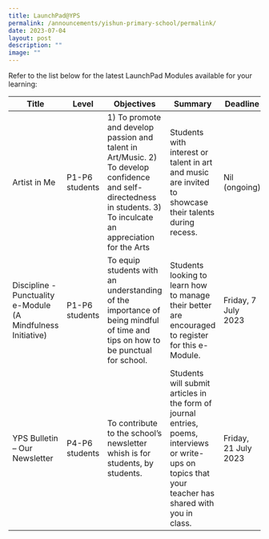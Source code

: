 ```yaml
---
title: LaunchPad@YPS
permalink: /announcements/yishun-primary-school/permalink/
date: 2023-07-04
layout: post
description: ""
image: ""
---
```

Refer to the list below for the latest LaunchPad Modules available for your learning:



| Title | Level | Objectives | Summary | Deadline 
| -------- | -------- | -------- | -------- |-------- |
| Artist in Me | P1-P6 students | 1) To promote and develop passion and talent in Art/Music. 2) To develop confidence and self-directedness in students. 3) To inculcate an appreciation for the Arts | Students with interest or talent in art and music are invited to showcase their talents during recess. | Nil (ongoing)  |
| Discipline - Punctuality e-Module (A Mindfulness Initiative) |         P1-P6 students | To equip students with an understanding of the importance of being mindful of time and tips on how to be punctual for school. | Students looking to learn how to manage their better are encouraged to register for this e-Module. | Friday, 7 July 2023 |
| YPS Bulletin – Our Newsletter | P4-P6 students | To contribute to the school’s newsletter whish is for students, by students. |Students will submit articles in the form of journal entries, poems, interviews or write-ups on topics that your teacher has shared with you in class. |  Friday, 21 July 2023 |



